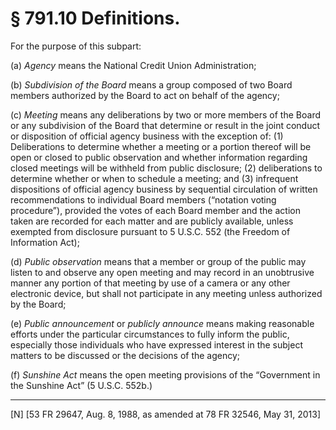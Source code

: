 # § 791.10   Definitions.

For the purpose of this subpart: 


(a) *Agency* means the National Credit Union Administration; 


(b) *Subdivision of the Board* means a group composed of two Board members authorized by the Board to act on behalf of the agency; 


(c) *Meeting* means any deliberations by two or more members of the Board or any subdivision of the Board that determine or result in the joint conduct or disposition of official agency business with the exception of: (1) Deliberations to determine whether a meeting or a portion thereof will be open or closed to public observation and whether information regarding closed meetings will be withheld from public disclosure; (2) deliberations to determine whether or when to schedule a meeting; and (3) infrequent dispositions of official agency business by sequential circulation of written recommendations to individual Board members (“notation voting procedure”), provided the votes of each Board member and the action taken are recorded for each matter and are publicly available, unless exempted from disclosure pursuant to 5 U.S.C. 552 (the Freedom of Information Act); 


(d) *Public observation* means that a member or group of the public may listen to and observe any open meeting and may record in an unobtrusive manner any portion of that meeting by use of a camera or any other electronic device, but shall not participate in any meeting unless authorized by the Board; 


(e) *Public announcement* or *publicly announce* means making reasonable efforts under the particular circumstances to fully inform the public, especially those individuals who have expressed interest in the subject matters to be discussed or the decisions of the agency; 


(f) *Sunshine Act* means the open meeting provisions of the “Government in the Sunshine Act” (5 U.S.C. 552b.) 



---

[N] [53 FR 29647, Aug. 8, 1988, as amended at 78 FR 32546, May 31, 2013]




